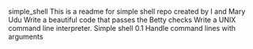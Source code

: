 simple_shell
This is a readme for simple shell repo created by I and Mary Udu
Write a beautiful code that passes the Betty checks
Write a UNIX command line interpreter.
Simple shell 0.1
Handle command lines with arguments
